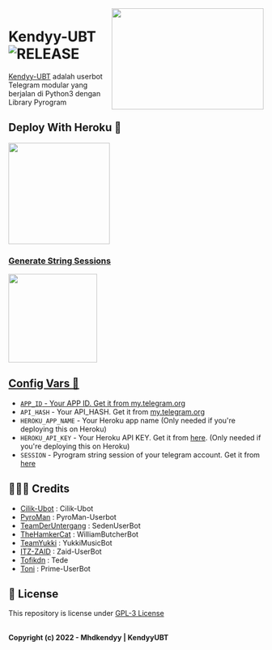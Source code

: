 <img src="https://telegra.ph/file/6bc7888f28d8798c15a1f.jpg" align="right" width="300" height="200"/>

# Kendyy-UBT <img src="https://img.shields.io/github/v/release/Mhdkendyy/KendyyUBT?color=black&logo=github&logoColor=black&style=social" alt="RELEASE">

[Kendyy-UBT](https://github.com/Mhdkendyy/KendyyUBT) adalah userbot Telegram modular yang berjalan di Python3 dengan Library Pyrogram

## Deploy With Heroku 💌

<p align="left">
<a href="https://telegram.dog/XTZ_HerokuBot?start=QmlvblhQL0Jpb24tUHlyb0JvdCBtYWlu"><img src="https://img.shields.io/badge/Deploy%20To%20Heroku-blueviolet?style=for-the-badge&logo=heroku" width="200""/</a>  

### Generate  String Sessions

<p align="left">
<a href="https://t.me/StringCilik_Bot"><img src="https://img.shields.io/badge/Generate%20String-blue?style=for-the-badge&logo=telegram" width="175""/</a>  </p>

## Config Vars 📑

- `APP_ID` - Your APP ID. Get it from [my.telegram.org](my.telegram.org)
- `API_HASH` - Your API_HASH. Get it from [my.telegram.org](my.telegram.org)
- `HEROKU_APP_NAME` - Your Heroku app name (Only needed if you're deploying this on Heroku)
- `HEROKU_API_KEY` - Your Heroku API KEY. Get it from [here](https://dashboard.heroku.com/account). (Only needed if you're deploying this on Heroku)
- `SESSION` - Pyrogram string session of your telegram account. Get it from [here](t.me/CilikSupport)

## 👨🏻‍💻 Credits

-  [Cilik-Ubot](https://github.com/grey423/Cilik-Ubot) : Cilik-Ubot
-  [PyroMan](https://github.com/mrismanaziz/PyroMan-Userbot) : PyroMan-Userbot
-  [TeamDerUntergang](https://github.com/TeamDerUntergang/Telegram-SedenUserBot) : SedenUserBot
-  [TheHamkerCat](https://github.com/TheHamkerCat/WilliamButcherBot) : WilliamButcherBot
-  [TeamYukki](https://github.com/TeamYukki/YukkiMusicBot) : YukkiMusicBot
-  [ITZ-ZAID](https://github.com/ITZ-ZAID) : Zaid-UserBot
-  [Tofikdn](https://github.com/tofikdn) : Tede
-  [Toni](https://github.com/Toni880) : Prime-UserBot

## 📑 License
This repository is license under [GPL-3 License](https://github.com/grey423/Cilik-Ubot/blob/master/LICENSE)
<p align="Left">
  </br>
  <b>Copyright (c) 2022 - Mhdkendyy | KendyyUBT</b>
</p>
